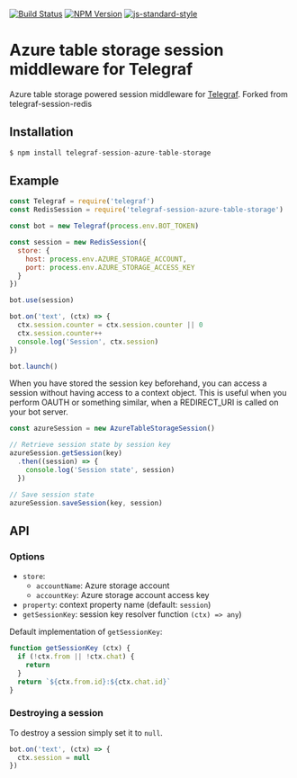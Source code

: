 [![Build Status](https://img.shields.io/travis/telegraf/telegraf-session-redis.svg?branch=master&style=flat-square)](https://travis-ci.org/telegraf/telegraf-session-redis)
[![NPM Version](https://img.shields.io/npm/v/telegraf-session-redis.svg?style=flat-square)](https://www.npmjs.com/package/telegraf-session-redis)
[![js-standard-style](https://img.shields.io/badge/code%20style-standard-brightgreen.svg?style=flat-square)](http://standardjs.com/)

# Azure table storage session middleware for Telegraf

Azure table storage powered session middleware for [Telegraf](https://github.com/telegraf/telegraf).
Forked from telegraf-session-redis

## Installation

```js
$ npm install telegraf-session-azure-table-storage
```

## Example

```js
const Telegraf = require('telegraf')
const RedisSession = require('telegraf-session-azure-table-storage')

const bot = new Telegraf(process.env.BOT_TOKEN)

const session = new RedisSession({
  store: {
    host: process.env.AZURE_STORAGE_ACCOUNT,
    port: process.env.AZURE_STORAGE_ACCESS_KEY
  }
})

bot.use(session)

bot.on('text', (ctx) => {
  ctx.session.counter = ctx.session.counter || 0
  ctx.session.counter++
  console.log('Session', ctx.session)
})

bot.launch()
```

When you have stored the session key beforehand, you can access a
session without having access to a context object. This is useful when
you perform OAUTH or something similar, when a REDIRECT_URI is called
on your bot server.

```js
const azureSession = new AzureTableStorageSession()

// Retrieve session state by session key
azureSession.getSession(key)
  .then((session) => {
    console.log('Session state', session)
  })

// Save session state
azureSession.saveSession(key, session)
```

## API

### Options

* `store`:
  * `accountName`: Azure storage account
  * `accountKey`: Azure storage account access key
* `property`: context property name (default: `session`)
* `getSessionKey`: session key resolver function `(ctx) => any`)

Default implementation of `getSessionKey`:

```js
function getSessionKey (ctx) {
  if (!ctx.from || !ctx.chat) {
    return
  }
  return `${ctx.from.id}:${ctx.chat.id}`
}
```

### Destroying a session

To destroy a session simply set it to `null`.

```js
bot.on('text', (ctx) => {
  ctx.session = null
})

```
